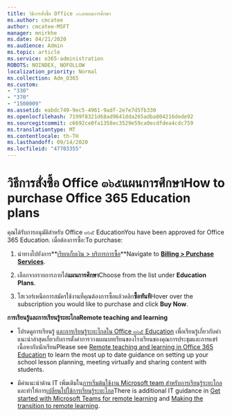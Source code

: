 ```yaml
---
title: วิธีการสั่งซื้อ Office ๓๖๕แผนการศึกษา
ms.author: cmcatee
author: cmcatee-MSFT
manager: mnirkhe
ms.date: 04/21/2020
ms.audience: Admin
ms.topic: article
ms.service: o365-administration
ROBOTS: NOINDEX, NOFOLLOW
localization_priority: Normal
ms.collection: Adm_O365
ms.custom:
- "330"
- "370"
- "1500009"
ms.assetid: eabdc749-9ec5-4961-9adf-2e7e7d5fb330
ms.openlocfilehash: 7199f8321d68ad9641dda265adba804216dede92
ms.sourcegitcommit: c6692ce0fa1358ec3529e59ca0ecdfdea4cdc759
ms.translationtype: MT
ms.contentlocale: th-TH
ms.lasthandoff: 09/14/2020
ms.locfileid: "47703355"
---
```

# <a name="how-to-purchase-office-365-education-plans"></a><span data-ttu-id="9eb1c-102">วิธีการสั่งซื้อ Office ๓๖๕แผนการศึกษา</span><span class="sxs-lookup"><span data-stu-id="9eb1c-102">How to purchase Office 365 Education plans</span></span>

<span data-ttu-id="9eb1c-103">คุณได้รับการอนุมัติสำหรับ Office ๓๖๕ Education</span><span class="sxs-lookup"><span data-stu-id="9eb1c-103">You have been approved for Office 365 Education.</span></span>  <span data-ttu-id="9eb1c-104">เมื่อต้องการซื้อ:</span><span class="sxs-lookup"><span data-stu-id="9eb1c-104">To purchase:</span></span>

1. <span data-ttu-id="9eb1c-105">นำทางไปยังการ**[เรียกเก็บเงิน > บริการการซื้อ](https://portal.office.com/AdminPortal/Home#/catalog)**</span><span class="sxs-lookup"><span data-stu-id="9eb1c-105">Navigate to **[Billing > Purchase Services](https://portal.office.com/AdminPortal/Home#/catalog)**.</span></span>

2. <span data-ttu-id="9eb1c-106">เลือกจากรายการภายใต้**แผนการศึกษา**</span><span class="sxs-lookup"><span data-stu-id="9eb1c-106">Choose from the list under **Education Plans**.</span></span>

3. <span data-ttu-id="9eb1c-107">โฮเวอร์เหนือการสมัครใช้งานที่คุณต้องการซื้อแล้วคลิก**ซื้อทันที**</span><span class="sxs-lookup"><span data-stu-id="9eb1c-107">Hover over the subscription you would like to purchase and click **Buy Now**.</span></span>

<span data-ttu-id="9eb1c-108">**การเรียนรู้และการเรียนรู้ระยะไกล**</span><span class="sxs-lookup"><span data-stu-id="9eb1c-108">**Remote teaching and learning**</span></span>

- <span data-ttu-id="9eb1c-109">โปรดดูการเรียนรู้ [และการเรียนรู้ระยะไกลใน Office ๓๖๕ Education](https://support.office.com/article/remote-teaching-and-learning-in-office-365-education-f651ccae-7b65-478b-8366-51bb884025c4) เพื่อเรียนรู้เกี่ยวกับคำแนะนำล่าสุดเกี่ยวกับการตั้งค่าการวางแผนบทเรียนของโรงเรียนของคุณการประชุมและการแชร์เนื้อหากับนักเรียน</span><span class="sxs-lookup"><span data-stu-id="9eb1c-109">Please see [Remote teaching and learning in Office 365 Education](https://support.office.com/article/remote-teaching-and-learning-in-office-365-education-f651ccae-7b65-478b-8366-51bb884025c4) to learn the most up to date guidance on setting up your school lesson planning, meeting virtually and sharing content with students.</span></span>

- <span data-ttu-id="9eb1c-110">มีคำแนะนำด้าน IT เพิ่มเติมใน[การเริ่มต้นใช้งาน Microsoft team สำหรับการเรียนรู้ระยะไกล](https://docs.microsoft.com/MicrosoftTeams/remote-learning-edu)และทำให้การ[เปลี่ยนไปใช้การเรียนรู้ระยะไกล](https://www.microsoft.com/education/remote-learning)</span><span class="sxs-lookup"><span data-stu-id="9eb1c-110">There is additional IT guidance in [Get started with Microsoft Teams for remote learning](https://docs.microsoft.com/MicrosoftTeams/remote-learning-edu) and [Making the transition to remote learning](https://www.microsoft.com/education/remote-learning).</span></span>

